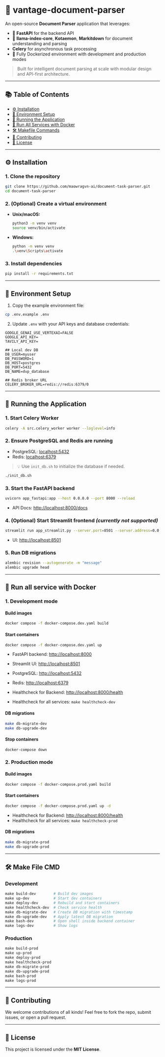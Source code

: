 # 📄 vantage-document-parser

An open-source **Document Parser** application that leverages:

* 🚀 **FastAPI** for the backend API
* 🧠 **llama-index-core**, **Kotaemon**, **Markitdown** for document understanding and parsing
* **Celery** for asynchronous task processing
* 🔧 Fully Dockerized environment with development and production modes

> Built for intelligent document parsing at scale with modular design and API-first architecture.

---

## 📚 Table of Contents

* [⚙️ Installation](#️-installation)
* [🔐 Environment Setup](#-environment-setup)
* [🚀 Running the Application](#-running-the-application)
* [🐳 Run All Services with Docker](#-run-all-service-with-docker)
* [🛠 Makefile Commands](#-make-file-cmd)
* [🤝 Contributing](#-contributing)
* [📄 License](#-license)

---

## ⚙️ Installation

### 1. Clone the repository

```bash
git clone https://github.com/maowragvn-ai/document-task-parser.git
cd document-task-parser
```

### 2. (Optional) Create a virtual environment

* **Unix/macOS:**

  ```bash
  python3 -m venv venv
  source venv/bin/activate
  ```

* **Windows:**

  ```bash
  python -m venv venv
  .\venv\Scripts\activate
  ```

### 3. Install dependencies

```bash
pip install -r requirements.txt
```

---

## 🔐 Environment Setup

1. Copy the example environment file:

```bash
cp .env.example .env
```

2. Update `.env` with your API keys and database credentials:

```env
GOOGLE_GENAI_USE_VERTEXAI=FALSE
GOOGLE_API_KEY=
TAVILY_API_KEY=

## Local dev DB
DB_USER=myuser
DB_PASSWORD=1
DB_HOST=postgres
DB_PORT=5432
DB_NAME=dvp_database

## Redis broker URL
CELERY_BROKER_URL=redis://redis:6379/0
```

---

## 🚀 Running the Application

### 1. Start Celery Worker

```bash
celery -A src.celery_worker worker --loglevel=info
```

### 2. Ensure PostgreSQL and Redis are running

* PostgreSQL: [localhost:5432](http://localhost:5432)
* Redis: [localhost:6379](http://localhost:6379)

> 💡 Use `init_db.sh` to initialize the database if needed.

```bash
./init_db.sh
```

### 3. Start the FastAPI backend

```bash
uvicorn app_fastapi:app --host 0.0.0.0 --port 8000 --reload
```

* API Docs: [http://localhost:8000/docs](http://localhost:8000/docs)

### 4. (Optional) Start Streamlit frontend *(currently not supported)*

```bash
streamlit run app_streamlit.py --server.port=8501 --server.address=0.0.0.0
```

* UI: [http://localhost:8501](http://localhost:8501)

### 5. Run DB migrations

```bash
alembic revision --autogenerate -m "message"
alembic upgrade head
```

---

## 🐳 Run all service with Docker

### 1. Development mode

#### Build images

```bash
docker compose -f docker-compose.dev.yaml build
```

#### Start containers

```bash
docker compose -f docker-compose.dev.yaml up
```

* FastAPI backend: [http://localhost:8000](http://localhost:8000)
* Streamlit UI: [http://localhost:8501](http://localhost:8501)
* PostgreSQL: [http://localhost:5432](http://localhost:5432)
* Redis: [http://localhost:6379](http://localhost:6379)

* Healthcheck for Backend: [http://localhost:8000/health](http://localhost:8000/health)
* Healthcheck for all services: `make healthcheck-dev`

#### DB migrations

```bash
make db-migrate-dev
make db-upgrade-dev
```

#### Stop containers

```bash
docker-compose down
```

### 2. Production mode

#### Build images

```bash
docker compose -f docker-compose.prod.yaml build
```

#### Start containers

```bash
docker compose -f docker-compose.prod.yaml up -d
```

* Healthcheck for Backend: [http://localhost:8000/health](http://localhost:8000/health)
* Healthcheck for all services: `make healthcheck-prod`

#### DB migrations

```bash
make db-migrate-prod
make db-upgrade-prod
```

---

## 🛠 Make File CMD

### Development

```makefile
make build-dev        # Build dev images
make up-dev           # Start dev containers
make deploy-dev       # Rebuild and start containers
make healthcheck-dev  # Check service health
make db-migrate-dev   # Create DB migration with timestamp
make db-upgrade-dev   # Apply latest DB migration
make bash-dev         # Open shell inside backend container
make logs-dev         # Show logs
```

### Production

```makefile
make build-prod
make up-prod
make deploy-prod
make healthcheck-prod
make db-migrate-prod
make db-upgrade-prod
make bash-prod
make logs-prod
```

---

## 🤝 Contributing

We welcome contributions of all kinds!
Feel free to fork the repo, submit issues, or open a pull request.

---

## 📄 License

This project is licensed under the **MIT License**.